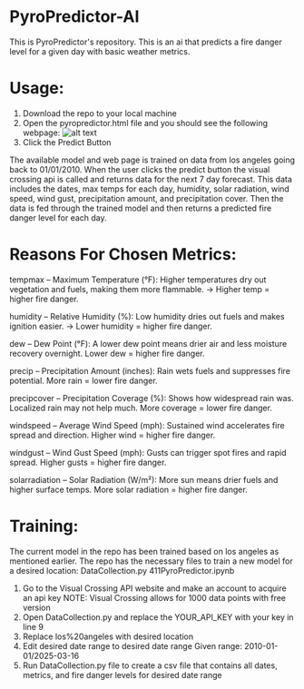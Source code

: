 # PyroPredictor-AI
This is PyroPredictor's repository. This is an ai that predicts a fire danger level for a given day with basic weather metrics.
# Usage:
1. Download the repo to your local machine
2. Open the pyropredictor.html file and you should see the following webpage:
![alt text](image-1.png)
3. Click the Predict Button 

The available model and web page is trained on data from los angeles going back to 01/01/2010. When the user clicks the predict button the visual crossing api is called and returns data for the next 7 day forecast. This data includes the dates, max temps for each day, humidity, solar radiation, wind speed, wind gust, precipitation amount, and precipitation cover. Then the data is fed through the trained model and then returns a predicted fire danger level for each day.

# Reasons For Chosen Metrics:
tempmax – Maximum Temperature (°F):
Higher temperatures dry out vegetation and fuels, making them more flammable.
→ Higher temp = higher fire danger.

humidity – Relative Humidity (%):
Low humidity dries out fuels and makes ignition easier.
→ Lower humidity = higher fire danger.

dew – Dew Point (°F):
A lower dew point means drier air and less moisture recovery overnight.
Lower dew = higher fire danger.

precip – Precipitation Amount (inches):
Rain wets fuels and suppresses fire potential.
More rain = lower fire danger.

precipcover – Precipitation Coverage (%):
Shows how widespread rain was. Localized rain may not help much.
More coverage = lower fire danger.

windspeed – Average Wind Speed (mph):
Sustained wind accelerates fire spread and direction.
Higher wind = higher fire danger.

windgust – Wind Gust Speed (mph):
Gusts can trigger spot fires and rapid spread.
Higher gusts = higher fire danger.

solarradiation – Solar Radiation (W/m²):
More sun means drier fuels and higher surface temps.
More solar radiation = higher fire danger.

# Training:
The current model in the repo has been trained based on los angeles as mentioned earlier. The repo has the necessary files to train a new model for a desired location:
DataCollection.py
411PyroPredictor.ipynb

1. Go to the Visual Crossing API website and make an account to acquire an api key
    NOTE: Visual Crossing allows for 1000 data points with free version
2. Open DataCollection.py and replace the YOUR_API_KEY with your key in line 9
3. Replace los%20angeles with desired location
4. Edit desired date range to desired date range
    Given range: 2010-01-01/2025-03-16
5. Run DataCollection.py file to create a csv file that contains all dates, metrics, and fire danger levels for desired date range